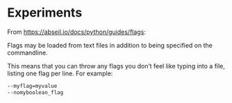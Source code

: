 # Experiments

From https://abseil.io/docs/python/guides/flags:

Flags may be loaded from text files in addition to being specified on the commandline.

This means that you can throw any flags you don’t feel like typing into a file, listing one flag per line. For example:

```bash
--myflag=myvalue
--nomyboolean_flag
```